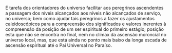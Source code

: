 ﻿É tarefa dos orientadores do universo facilitar aos peregrinos ascendentes a passagem dos níveis alcançados aos níveis não alcançados de serviço, no universo; bem como ajudar tais peregrinos a fazer os ajustamentos caleidoscópicos para a compreensão dos significados e valores inerentes à compreensão da posição de um ser espiritual do primeiro estágio; posição esta que não se encontra no final, nem no clímax da ascensão moroncial no universo local, mas, que está ainda no ponto mais baixo da longa escada de ascensão espiritual até o Pai Universal no Paraíso.